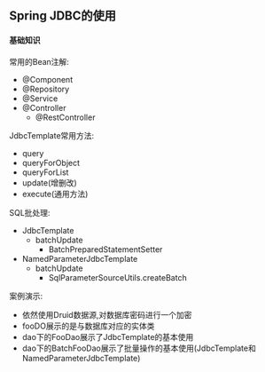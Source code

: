 ## Spring JDBC的使用

#### 基础知识

常用的Bean注解:
- @Component
- @Repository
- @Service
- @Controller
    - @RestController
    
JdbcTemplate常用方法:
- query
- queryForObject
- queryForList
- update(增删改)
- execute(通用方法)

SQL批处理:
- JdbcTemplate
    - batchUpdate
        - BatchPreparedStatementSetter
- NamedParameterJdbcTemplate
    - batchUpdate
        - SqlParameterSourceUtils.createBatch
        
案例演示:
- 依然使用Druid数据源,对数据库密码进行一个加密
- fooDO展示的是与数据库对应的实体类
- dao下的FooDao展示了JdbcTemplate的基本使用
- dao下的BatchFooDao展示了批量操作的基本使用(JdbcTemplate和NamedParameterJdbcTemplate)